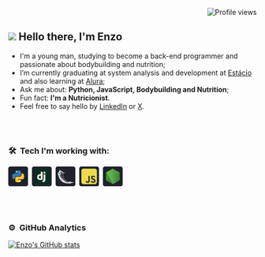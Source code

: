 <p align="right"> <img src="https://komarev.com/ghpvc/?username=enzomasuda&color=yellow" alt="Profile views"/></p>

## <img src="https://raw.githubusercontent.com/kaueMarques/kaueMarques/master/hi.gif" height="20px"> Hello there, I'm Enzo <br>


- I'm a young man, studying to become a back-end programmer and passionate about bodybuilding and nutrition;<br>
- I’m currently graduating at system analysis and development at [Estácio](https://estacio.br/) and also learning at [Alura](https://www.alura.com.br);<br> 
- Ask me about: **Python, JavaScript, Bodybuilding and Nutrition**;<br>
- Fun fact: **I'm a Nutricionist**.
- Feel free to say hello by [LinkedIn](https://linkedin.com/in/enzo-masuda) or [X](https://twitter.com/Enzo_Masuda).


<br><br>


### 🛠 &nbsp;Tech I'm working with: 
<img alt="Python" height="40px" width="40px" src="https://github.com/gui-bus/TechIcons/blob/main/Dark/Python.svg">&nbsp;
<img alt="Django" height="40px" width="40px" src="https://github.com/gui-bus/TechIcons/blob/main/Dark/Django.svg">&nbsp;
<img alt="Flask" height="40px" width="40px" src="https://github.com/gui-bus/TechIcons/blob/main/Dark/Flask.svg">&nbsp;
<img alt="Javascript" height="40px" width="40px" src="https://github.com/gui-bus/TechIcons/blob/main/Dark/Javascript.svg">&nbsp;
<img alt="NodeJS" height="40px" width="40px" src="https://github.com/gui-bus/TechIcons/blob/main/Dark/NodeJS.svg">&nbsp;


<br><br>


### ⚙️ &nbsp;GitHub Analytics
[![Enzo's GitHub stats](https://github-readme-stats.vercel.app/api?username=enzomasuda&theme=dark)](https://github.com/enzomasuda/github-readme-stats)


<br><br>

